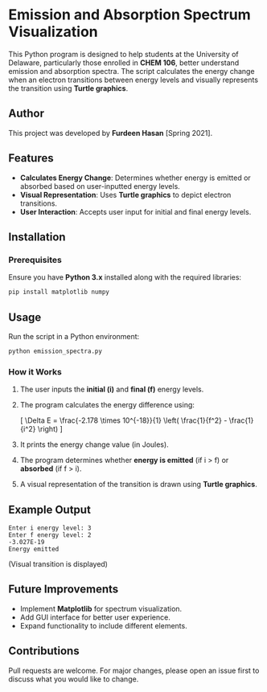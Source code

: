 # Emission and Absorption Spectrum Visualization

This Python program is designed to help students at the University of Delaware, particularly those enrolled in **CHEM 106**, better understand emission and absorption spectra. The script calculates the energy change when an electron transitions between energy levels and visually represents the transition using **Turtle graphics**.

## Author

This project was developed by **Furdeen Hasan** [Spring 2021].

## Features
- **Calculates Energy Change**: Determines whether energy is emitted or absorbed based on user-inputted energy levels.
- **Visual Representation**: Uses **Turtle graphics** to depict electron transitions.
- **User Interaction**: Accepts user input for initial and final energy levels.

## Installation

### Prerequisites
Ensure you have **Python 3.x** installed along with the required libraries:

```sh
pip install matplotlib numpy
```

## Usage

Run the script in a Python environment:

```sh
python emission_spectra.py
```

### How it Works

1. The user inputs the **initial (i)** and **final (f)** energy levels.
2. The program calculates the energy difference using:
   
   \[ \Delta E = \frac{-2.178 \times 10^{-18}}{1} \left( \frac{1}{f^2} - \frac{1}{i^2} \right) \]
   
3. It prints the energy change value (in Joules).
4. The program determines whether **energy is emitted** (if i > f) or **absorbed** (if f > i).
5. A visual representation of the transition is drawn using **Turtle graphics**.

## Example Output

```
Enter i energy level: 3
Enter f energy level: 2
-3.027E-19
Energy emitted
```

(Visual transition is displayed)

## Future Improvements

- Implement **Matplotlib** for spectrum visualization.
- Add GUI interface for better user experience.
- Expand functionality to include different elements.

## Contributions

Pull requests are welcome. For major changes, please open an issue first to discuss what you would like to change.


